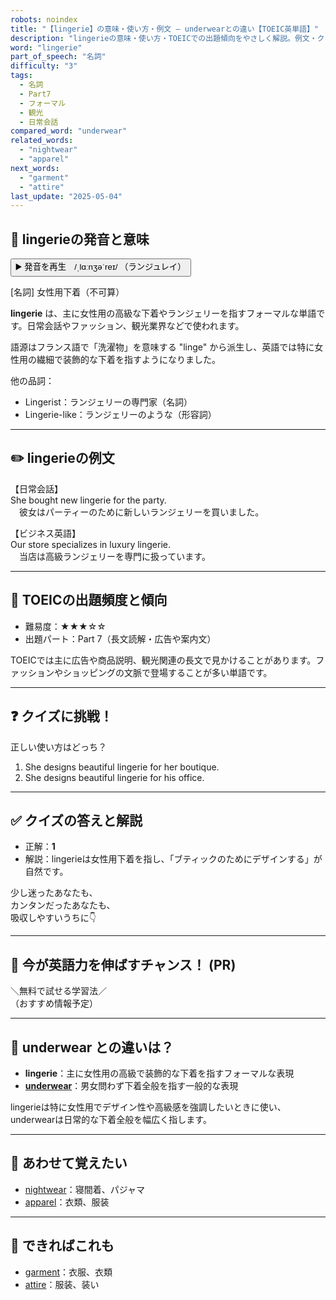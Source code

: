 ```yaml
---
robots: noindex
title: "【lingerie】の意味・使い方・例文 ― underwearとの違い【TOEIC英単語】"
description: "lingerieの意味・使い方・TOEICでの出題傾向をやさしく解説。例文・クイズ付きでunderwearとの違いもわかりやすく学べます。"
word: "lingerie"
part_of_speech: "名詞"
difficulty: "3"
tags:
  - 名詞
  - Part7
  - フォーマル
  - 観光
  - 日常会話
compared_word: "underwear"
related_words:
  - "nightwear"
  - "apparel"
next_words:
  - "garment"
  - "attire"
last_update: "2025-05-04"
---
```


## 🔰 lingerieの発音と意味

<button class="play-audio" onclick="playTTS('lingerie')">
  <span class="play-audio-main">
    ▶️ 発音を再生　/ˌlɑːnʒəˈreɪ/
  </span>
  <span class="play-audio-sub">
    （ランジュレイ）
  </span>
</button>

[名詞] 女性用下着（不可算）

**lingerie** は、主に女性用の高級な下着やランジェリーを指すフォーマルな単語です。日常会話やファッション、観光業界などで使われます。

語源はフランス語で「洗濯物」を意味する "linge" から派生し、英語では特に女性用の繊細で装飾的な下着を指すようになりました。

他の品詞：  
- Lingerist：ランジェリーの専門家（名詞）
- Lingerie-like：ランジェリーのような（形容詞）

---

## ✏️ lingerieの例文

【日常会話】  
She bought new lingerie for the party.  
　彼女はパーティーのために新しいランジェリーを買いました。

【ビジネス英語】  
Our store specializes in luxury lingerie.  
　当店は高級ランジェリーを専門に扱っています。

---

## 🎯 TOEICの出題頻度と傾向

- 難易度：★★★☆☆
- 出題パート：Part 7（長文読解・広告や案内文）

TOEICでは主に広告や商品説明、観光関連の長文で見かけることがあります。ファッションやショッピングの文脈で登場することが多い単語です。

---

## ❓ クイズに挑戦！

正しい使い方はどっち？

1. She designs beautiful lingerie for her boutique.  
2. She designs beautiful lingerie for his office.

---

## ✅ クイズの答えと解説

- 正解：**1**
- 解説：lingerieは女性用下着を指し、「ブティックのためにデザインする」が自然です。

少し迷ったあなたも、  
カンタンだったあなたも、  
吸収しやすいうちに👇️

---

## 🚀 今が英語力を伸ばすチャンス！ (PR)

<div class="info-center">
＼無料で試せる学習法／<br>  
（おすすめ情報予定）
</div>

---

## 🤔  underwear との違いは？

- **lingerie**：主に女性用の高級で装飾的な下着を指すフォーマルな表現
- **[underwear](/word/underwear)**：男女問わず下着全般を指す一般的な表現

lingerieは特に女性用でデザイン性や高級感を強調したいときに使い、underwearは日常的な下着全般を幅広く指します。

---

## 🧩 あわせて覚えたい

- [nightwear](/word/nightwear)：寝間着、パジャマ
- [apparel](/word/apparel)：衣類、服装

---

## 📖 できればこれも

- [garment](/word/garment)：衣服、衣類
- [attire](/word/attire)：服装、装い

<!-- cvid: aid41_bid02 -->

